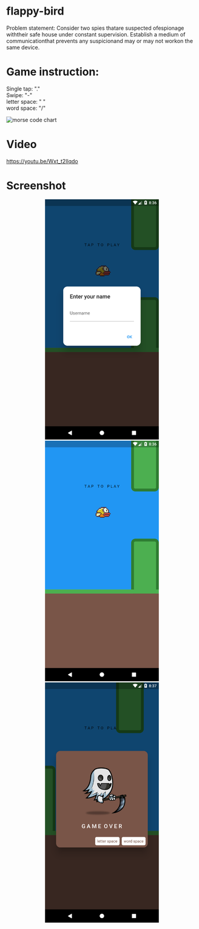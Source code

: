 # flappy-bird
Problem statement: Consider two spies thatare suspected ofespionage withtheir safe house under constant supervision. Establish a medium of communicationthat prevents any suspicionand may or may not workon the same device.

# Game instruction:
Single tap: "." <br>
Swipe: "-" <br>
letter space: " " <br>
word space: "/" <br>

![morse code chart](https://cdn.shopify.com/s/files/1/2223/4507/files/morse-chart_grande.png?v=1501447409)

# Video
https://youtu.be/Wxt_t2Ilqdo

# Screenshot
<p align = "center">
  <img src="https://github.com/Maanaav/flappy-bird/blob/main/screenshot/screen1.png" width="300"/>
  <img src="https://github.com/Maanaav/flappy-bird/blob/main/screenshot/screen2.png" width="300"/>
  <img src="https://github.com/Maanaav/flappy-bird/blob/main/screenshot/screen3.png" width="300"/>
</p>
